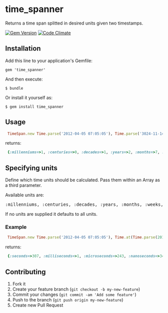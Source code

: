 time_spanner
============

Returns a time span splitted in desired units given two timestamps.

[![Gem Version](https://badge.fury.io/rb/time_spanner.png)](http://badge.fury.io/rb/time_spanner) [![Code Climate](https://codeclimate.com/github/shlub/time_spanner.png)](https://codeclimate.com/github/shlub/time_spanner)

## Installation

Add this line to your application's Gemfile:

    gem 'time_spanner'

And then execute:

    $ bundle

Or install it yourself as:

    $ gem install time_spanner

## Usage

```ruby
 TimeSpan.new Time.parse('2012-04-05 07:05:05'), Time.parse('3024-11-14 12:06:49')
```
returns:

```ruby
 {:millenniums=>1, :centuries=>0, :decades=>1, :years=>2, :months=>7, :weeks=>1, :days=>2, :hours=>6, :minutes=>1, :seconds=>44, :milliseconds=>0, :microseconds=>0, :nanoseconds=>0}
```

## Specifying units

Define which time units should be calculated.
Pass them within an Array as a third parameter.

Available units are:
<pre>:millenniums, :centuries, :decades, :years, :months, :weeks, :days, :hours, :minutes, :seconds, :milliseconds, :microseconds, :nanoseconds</pre>

If no units are supplied it defaults to all units.


### Example

```ruby
 TimeSpan.new Time.parse('2012-04-05 07:05:05'), Time.at(Time.parse(2012-04-05 07:10:12', 1243.345), [:seconds, :milliseconds, :microseconds, :nanoseconds])
```
returns:

```ruby
 {:seconds=>307, :milliseconds=>1, :microseconds=>243, :nanoseconds=>345}
```


## Contributing

1. Fork it
2. Create your feature branch (`git checkout -b my-new-feature`)
3. Commit your changes (`git commit -am 'Add some feature'`)
4. Push to the branch (`git push origin my-new-feature`)
5. Create new Pull Request
